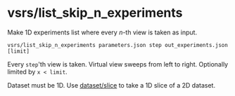 # vsrs/list\_skip\_n\_experiments

Make 1D experiments list where every _n_-th view is taken as input.

    vsrs/list_skip_n_experiments parameters.json step out_experiments.json [limit]

Every `step`'th view is taken. Virtual view sweeps from left to right. Optionally limited by `x < limit`.

Dataset must be 1D. Use [dataset/slice](../dataset/slice.html) to take a 1D slice of a 2D dataset.
